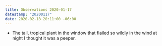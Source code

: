 ```yaml
---
title: Observations 2020-01-17
datestamp: "20200117"
date: 2020-02-18 20:11:00 -06:00
---
```


- The tall, tropical plant in the window that flailed so wildly in the wind at night I thought it was a peeper.
